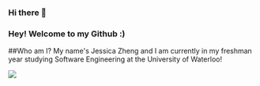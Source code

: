 ### Hi there 👋

<!--
**jessica3710/jessica3710** is a ✨ _special_ ✨ repository because its `README.md` (this file) appears on your GitHub profile.

Here are some ideas to get you started:

- 🔭 I’m currently working on ...
- 🌱 I’m currently learning ...
- 👯 I’m looking to collaborate on ...
- 🤔 I’m looking for help with ...
- 💬 Ask me about ...
- 📫 How to reach me: ...
- 😄 Pronouns: ...
- ⚡ Fun fact: ...
-->
### Hey! Welcome to my Github :)

##Who am I?
My name's Jessica Zheng and I am currently in my freshman year studying Software Engineering at the University of Waterloo! 


![](https://komarev.com/ghpvc/?username=jessica3710&color=orange)
